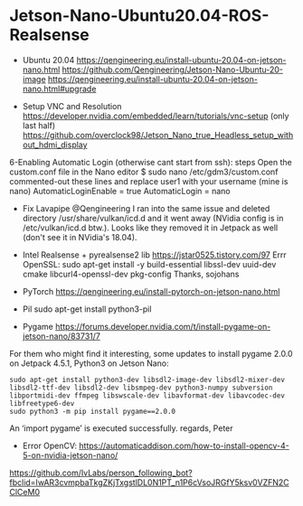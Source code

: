 # Jetson-Nano-Ubuntu20.04-ROS-Realsense
* Ubuntu 20.04
https://qengineering.eu/install-ubuntu-20.04-on-jetson-nano.html
https://github.com/Qengineering/Jetson-Nano-Ubuntu-20-image
https://qengineering.eu/install-ubuntu-20.04-on-jetson-nano.html#upgrade


* Setup VNC and Resolution
https://developer.nvidia.com/embedded/learn/tutorials/vnc-setup
(only last half) https://github.com/overclock98/Jetson_Nano_true_Headless_setup_without_hdmi_display 
	
6-Enabling Automatic Login (otherwise cant start from ssh): steps
    Open the custom.conf file in the Nano editor
$ sudo nano /etc/gdm3/custom.conf
    commented-out these lines and replace user1 with your username (mine is nano)
AutomaticLoginEnable = true
AutomaticLogin = nano

* Fix Lavapipe
@Qengineering I ran into the same issue and deleted directory /usr/share/vulkan/icd.d and it went away (NVidia config is in /etc/vulkan/icd.d btw.). Looks like they removed it in Jetpack as well (don't see it in NVidia's 18.04).

* Intel Realsense + pyrealsense2 lib
https://jstar0525.tistory.com/97
Errr OpenSSL: 
sudo apt-get install -y build-essential libssl-dev uuid-dev cmake libcurl4-openssl-dev pkg-config
Thanks,
sojohans

* PyTorch
https://qengineering.eu/install-pytorch-on-jetson-nano.html

* Pil
sudo apt-get install python3-pil

* Pygame
https://forums.developer.nvidia.com/t/install-pygame-on-jetson-nano/83731/7

For them who might find it interesting, some updates to install pygame 2.0.0 on Jetpack 4.5.1, Python3 on Jetson Nano:

    sudo apt-get install python3-dev libsdl2-image-dev libsdl2-mixer-dev libsdl2-ttf-dev libsdl2-dev libsmpeg-dev python3-numpy subversion libportmidi-dev ffmpeg libswscale-dev libavformat-dev libavcodec-dev libfreetype6-dev
    sudo python3 -m pip install pygame==2.0.0

An ‘import pygame’ is executed successfully.
regards, Peter

* Error OpenCV:
https://automaticaddison.com/how-to-install-opencv-4-5-on-nvidia-jetson-nano/

https://github.com/IvLabs/person_following_bot?fbclid=IwAR3cvmpbaTkgZKjTxgstlDL0N1PT_n1P6cVsoJRGfY5ksv0VZFN2CClCeM0
